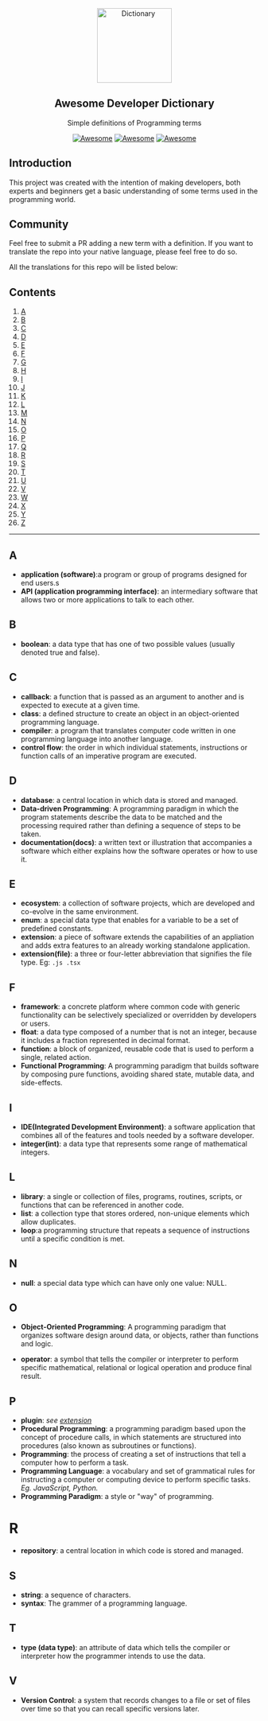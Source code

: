 <div align="center">
  <img src="https://wiki.js.org/img/nolan-literature.2917af16.svg" width="150" alt="Dictionary">
  <!-- Image From Wiki.js -->
  <h2>Awesome Developer Dictionary</h2>
  <p align="center">Simple definitions of Programming terms</p> 
  
  [![Awesome](https://awesome.re/badge-flat2.svg)](https://awesome.re)
  [![Awesome](https://img.shields.io/badge/PRs-welcome-brightgreen.svg?style=flat-square)](http://makeapullrequest.com)
  [![Awesome](https://img.shields.io/badge/license-MIT-blue.svg?style=flat-square)](https://opensource.org/licenses/MIT)

</div>

## Introduction

This project was created with the intention of making developers, both experts and beginners get a basic understanding of some terms used in the programming world.

## Community

Feel free to submit a PR adding a new term with a definition. If you want to translate the repo into your native language, please feel free to do so.

All the translations for this repo will be listed below:

## Contents

1. [A](#A)
1. [B](#B)
1. [C](#C)
1. [D](#D)
1. [E](#E)
1. [F](#F)
1. [G](#G)
1. [H](#H)
1. [I](#I)
1. [J](#J)
1. [K](#K)
1. [L](#L)
1. [M](#M)
1. [N](#N)
1. [O](#O)
1. [P](#P)
1. [Q](#Q)
1. [R](#R)
1. [S](#S)
1. [T](#T)
1. [U](#U)
1. [V](#V)
1. [W](#W)
1. [X](#X)
1. [Y](#Y)
1. [Z](#Z)

<hr>

## A

- **application (software)**:a program or group of programs designed for end users.s
- **API (application programming interface)**: an intermediary software that allows two or more applications to talk to each other.

## B

- **boolean**: a data type that has one of two possible values (usually denoted true and false).

## C

- **callback**: a function that is passed as an argument to another and is expected to execute at a given time.
- **class**: a defined structure to create an object in an object-oriented programming language.
- **compiler**: a program that translates computer code written in one programming language into another language.
- **control flow**: the order in which individual statements, instructions or function calls of an imperative program are executed.

## D

- **database**: a central location in which data is stored and managed.
- **Data-driven Programming**: A programming paradigm in which the program statements describe the data to be matched and the processing required rather than defining a sequence of steps to be taken.
- **documentation(docs)**: a written text or illustration that accompanies a software which either explains how the software operates or how to use it.

## E

- **ecosystem**: a collection of software projects, which are developed and co-evolve in the same environment.
- **enum**: a special data type that enables for a variable to be a set of predefined constants.
- **extension**: a piece of software extends the capabilities of an appliation and adds extra features to an already working standalone application.
- **extension(file)**: a three or four-letter abbreviation that signifies the file type. Eg: `.js .tsx`

## F

- **framework**: a concrete platform where common code with generic functionality can be selectively specialized or overridden by developers or users.
- **float**: a data type composed of a number that is not an integer, because it includes a fraction represented in decimal format.
- **function**: a block of organized, reusable code that is used to perform a single, related action.
- **Functional Programming**: A programming paradigm that builds software by composing pure functions, avoiding shared state, mutable data, and side-effects.

## I

- **IDE(Integrated Development Environment)**: a software application that combines all of the features and tools needed by a software developer.
- **integer(int)**: a data type that represents some range of mathematical integers.

## L

- **library**: a single or collection of files, programs, routines, scripts, or functions that can be referenced in another code.
- **list**: a collection type that stores ordered, non-unique elements which allow duplicates.
- **loop**:a programming structure that repeats a sequence of instructions until a specific condition is met.

## N

- **null**: a special data type which can have only one value: NULL.

## O

- **Object-Oriented Programming**: A programming paradigm that organizes software design around data, or objects, rather than functions and logic.

- **operator**: a symbol that tells the compiler or interpreter to perform specific mathematical, relational or logical operation and produce final result.

## P

- **plugin**: _see [extension](#e)_
- **Procedural Programming**: a programming paradigm based upon the concept of procedure calls, in which statements are structured into procedures (also known as subroutines or functions).
- **Programming**: the process of creating a set of instructions that tell a computer how to perform a task.
- **Programming Language**: a vocabulary and set of grammatical rules for instructing a computer or computing device to perform specific tasks. _Eg. JavaScript, Python._
- **Programming Paradigm**: a style or "way" of programming.

# R

- **repository**: a central location in which code is stored and managed.

## S

- **string**: a sequence of characters.
- **syntax**: The grammer of a programming language.

## T

- **type (data type)**: an attribute of data which tells the compiler or interpreter how the programmer intends to use the data.

## V

- **Version Control**: a system that records changes to a file or set of files over time so that you can recall specific versions later.
